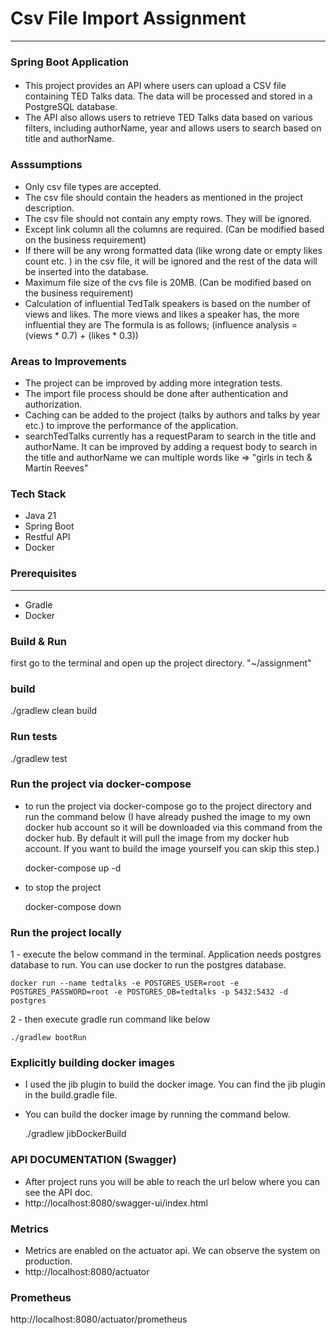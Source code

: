 # Csv File Import Assignment
___
### Spring Boot Application

#### 
- This project provides an API where users can upload a CSV file containing TED Talks data. The data will be processed and stored in a PostgreSQL database. 
- The API also allows users to retrieve TED Talks data based on various filters, including authorName, year and allows users to search based on title and authorName.

### Asssumptions
- Only csv file types are accepted.
- The csv file should contain the headers as mentioned in the project description.
- The csv file should not contain any empty rows. They will be ignored.
- Except link column all the columns are required. (Can be modified based on the business requirement)
- If there will be any wrong formatted data (like wrong date or empty likes count etc. ) in the csv file, it will be ignored and the rest of the data will be inserted into the database.
- Maximum file size of the cvs file is 20MB. (Can be modified based on the business requirement)
- Calculation of influential TedTalk speakers is based on the number of views and likes. The more views and likes a speaker has, the more influential they are
  The formula is as follows;
    (influence analysis = (views * 0.7) + (likes * 0.3))

### Areas to Improvements
- The project can be improved by adding more integration tests.
- The import file process should be done after authentication and authorization.
- Caching can be added to the project (talks by authors and talks by year etc.) to improve the performance of the application.
- searchTedTalks currently has a requestParam to search in the title and authorName. It can be improved by adding a request body to search in the title and authorName we can multiple words like => "girls in tech & Martin Reeves"

### Tech Stack
- Java 21
- Spring Boot
- Restful API
- Docker

### Prerequisites

---
- Gradle
- Docker

### Build & Run

first go to the terminal and open up the project directory. "~/assignment"

### build

./gradlew clean build

### Run tests

./gradlew test

### Run the project via docker-compose

- to run the project via docker-compose go to the project directory and run the command below (I have already pushed the image to my own docker hub account so it will be downloaded via this command from the docker hub. 
  By default it will pull the image from my docker hub account. If you want to build the image yourself you can skip this step.)


    docker-compose up -d

- to stop the project  


    docker-compose down

### Run the project locally
 1 - execute the below command in the terminal. Application needs postgres database to run. You can use docker to run the postgres database.
        


    docker run --name tedtalks -e POSTGRES_USER=root -e POSTGRES_PASSWORD=root -e POSTGRES_DB=tedtalks -p 5432:5432 -d postgres
 2 - then execute gradle run command like below
        


    ./gradlew bootRun

### Explicitly building docker images
- I used the jib plugin to build the docker image. You can find the jib plugin in the build.gradle file.
- You can build the docker image by running the command below.
   

    ./gradlew jibDockerBuild


### API DOCUMENTATION (Swagger)

- After project runs you will be able to reach the url below where you can see the API doc.
- http://localhost:8080/swagger-ui/index.html

### Metrics

- Metrics are enabled on the actuator api. We can observe the system on production.
- http://localhost:8080/actuator

### Prometheus
http://localhost:8080/actuator/prometheus
